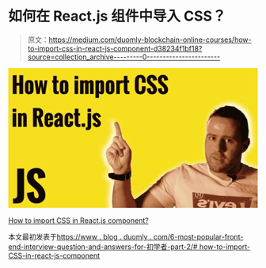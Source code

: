 # 如何在 React.js 组件中导入 CSS？

> 原文：<https://medium.com/duomly-blockchain-online-courses/how-to-import-css-in-react-js-component-d38234f1bf18?source=collection_archive---------0----------------------->

![](img/cbd4cb1782e67b788262683cf6c01bb1.png)

[How to import CSS in React.js component?](https://www.blog.duomly.com/6-most-popular-front-end-interview-questions-and-answers-for-beginners-part-2/#how-to-import-css-in-react-js-component)

本文最初发表于[https://www . blog . duomly . com/6-most-popular-front-end-interview-question-and-answers-for-初学者-part-2/# how-to-import-CSS-in-react-js-component](https://www.blog.duomly.com/6-most-popular-front-end-interview-questions-and-answers-for-beginners-part-2/#how-to-import-css-in-react-js-component)